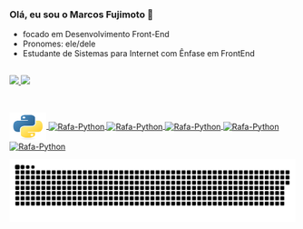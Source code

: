 ### Olá, eu sou o Marcos Fujimoto 👋

- focado em Desenvolvimento Front-End
- Pronomes: ele/dele
- Estudante de Sistemas para Internet com Ênfase em FrontEnd 

##

 <div>
 <a href="https://github.com/marcosfujimoto">
  <img height="180em" src="https://github-readme-stats.vercel.app/api?username=marcosfujimoto&show_icons=true&theme=cobalt&include_all_commits=true&count_private=true"/>
  <img height="180em" src="https://github-readme-stats.vercel.app/api/top-langs/?username=marcosfujimoto&layout=compact&langs_count=7&theme=cobalt"/>
</div>
  
  ##
  
<div style="display: inline_block"><br>
  <img align="center" alt="Rafa-Python" height="50" width="65" src="https://raw.githubusercontent.com/devicons/devicon/master/icons/python/python-original.svg">
  <img align="center" alt="Rafa-Python" height="50" width="65" src="https://img.shields.io/badge/MySQL-00000F?style=for-the-badge&logo=mysql&logoColor=white">
 <img align="center" alt="Rafa-Python" height="50" width="65" src="https://img.shields.io/badge/Java-ED8B00?style=for-the-badge&logo=java&logoColor=white">
 <img align="center" alt="Rafa-Python" height="50" width="65" src="https://img.shields.io/badge/HTML-239120?style=for-the-badge&logo=html5&logoColor=white">
 <img align="center" alt="Rafa-Python" height="50" width="65" src="https://img.shields.io/badge/JavaScript-F7DF1E?style=for-the-badge&logo=javascript&logoColor=black">
 <img align="center" alt="Rafa-Python" height="50" width="65" src="https://img.shields.io/badge/CSS3-1572B6?style=for-the-badge&logo=css3&logoColor=white">

  
  ![Snake animation](https://github.com/marcosfujimoto/marcosfujimoto/blob/output/github-contribution-grid-snake.svg)
  </div>
